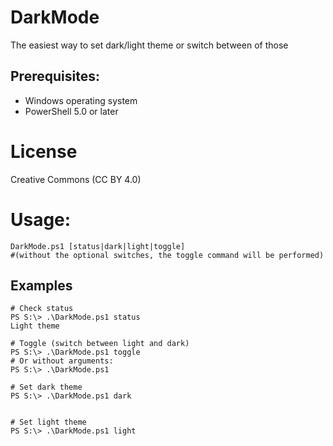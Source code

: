 # DarkMode

The easiest way to set dark/light theme or switch between of those

## Prerequisites:
- Windows operating system
- PowerShell 5.0 or later

# License
Creative Commons (CC BY 4.0)

# Usage: 
```
DarkMode.ps1 [status|dark|light|toggle]
#(without the optional switches, the toggle command will be performed)
```

## Examples
```
# Check status
PS S:\> .\DarkMode.ps1 status
Light theme

# Toggle (switch between light and dark)
PS S:\> .\DarkMode.ps1 toggle
# Or without arguments:
PS S:\> .\DarkMode.ps1

# Set dark theme
PS S:\> .\DarkMode.ps1 dark


# Set light theme
PS S:\> .\DarkMode.ps1 light
```
